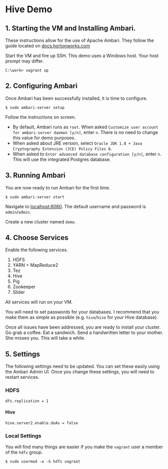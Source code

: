 # Hive Demo

## 1. Starting the VM and Installing Ambari.

These instructions allow for the use of Apache Ambari. They follow the guide located on [docs.hortonworks.com](https://docs.hortonworks.com/HDPDocuments/Ambari/Ambari-2.6.0.0/index.html)

Start the VM and fire up SSH. This demo uses a Windows host. Your host prompt may differ.

```
C:\work> vagrant up
```


## 2. Configuring Ambari

Once Ambari has been successfully installed, it is time to configure.

```
$ sudo ambari-server setup
```

Follow the instructions on screen.

* By default, Ambari runs as `root`. When asked `Customize user account for ambari-server daemon [y/n]`, enter `n`. There is no need to change this value for demo purposes.
* When asked about JRE version, select `Oracle JDK 1.8 + Java Cryptography Extension (JCE) Policy Files 8`.
* When asked to `Enter advanced database configuration [y/n]`, enter `n`. This will use the integrated Postgres database.


## 3. Running Ambari

You are now ready to run Ambari for the first time.

```
$ sudo ambari-server start
```

Navigate to [localhost:8080](http://localhost:8080). The default username and password is `admin`/`admin`.

Create a new cluster named `demo`.


## 4. Choose Services

Enable the following services.

1.  HDFS
2.  YARN + MapReduce2
3.  Tez
4.  Hive
5.  Pig
6.  Zookeeper
7.  Slider

All services will run on your VM.

You will need to set passwords for your databases. I recommend that you make them as simple as possible (e.g. `hive`/`hive` for your Hive database).

Once all issues have been addressed, you are ready to install your cluster. Go grab a coffee. Eat a sandwich. Send a handwritten letter to your mother. She misses you. This will take a while.


## 5. Settings

The following settings need to be updated. You can set these easily using the Ambari Admin UI. Once you change these settings, you will need to restart services.

### HDFS

```
dfs.replication = 1
```

#### Hive

```
hive.server2.enable.doAs = false
```

### Local Settings

You will find many things are easier if you make the `vagrant` user a member of the `hdfs` group.

```
$ sudo usermod -a -G hdfs vagrant
```

